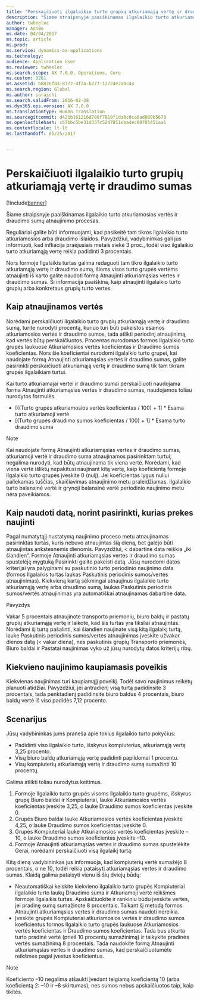 ```yaml
---
title: "Perskaičiuoti ilgalaikio turto grupių atkuriamąją vertę ir draudimo sumas"
description: "Šiame straipsnyje paaiškinamas ilgalaikio turto atkuriamosios vertės ir draudimo sumų atnaujinimo procesas."
author: twheeloc
manager: AnnBe
ms.date: 04/04/2017
ms.topic: article
ms.prod: 
ms.service: dynamics-ax-applications
ms.technology: 
audience: Application User
ms.reviewer: twheeloc
ms.search.scope: AX 7.0.0, Operations, Core
ms.custom: 3261
ms.assetid: b8876f83-8772-4f2a-b277-12724e2a0c44
ms.search.region: Global
ms.author: saraschi
ms.search.validFrom: 2016-02-28
ms.dyn365.ops.version: AX 7.0.0
ms.translationtype: Human Translation
ms.sourcegitcommit: d421b161216d700f7819f1da8c0ca8ad089b5670
ms.openlocfilehash: c67bbc5be31d337c5247851eba4ec00705451aa1
ms.contentlocale: lt-lt
ms.lasthandoff: 05/25/2017


---
```


# <a name="recalculate-replacement-costs-and-insured-values-for-fixed-asset-groups"></a>Perskaičiuoti ilgalaikio turto grupių atkuriamąją vertę ir draudimo sumas

[!include[banner](../includes/banner.md)]


Šiame straipsnyje paaiškinamas ilgalaikio turto atkuriamosios vertės ir draudimo sumų atnaujinimo procesas.

Reguliariai galite būti informuojami, kad pasikeitė tam tikros ilgalaikio turto atkuriamosios arba draudimo išlaidos. Pavyzdžiui, vadybininkas gali jus informuoti, kad infliacija praėjusiais metais siekė 3 proc., todėl viso ilgalaikio turto atkuriamąją vertę reikia padidinti 3 procentais. 

Nors formoje Ilgalaikis turtas galima redaguoti tam tikro ilgalaikio turto atkuriamąją vertę ir draudimo sumą, šioms visos turto grupės vertėms atnaujinti iš karto galite naudoti formą Atnaujinti atkuriamąsias vertes ir draudimo sumas. Ši informacija paaiškina, kaip atnaujinti ilgalaikio turto grupių arba konkretaus grupių turto vertes.

## <a name="how-values-are-updated"></a> Kaip atnaujinamos vertės
Norėdami perskaičiuoti ilgalaikio turto grupių atkuriamąją vertę ir draudimo sumą, turite nurodyti procentą, kuriuo turi būti pakeistos esamos atkuriamosios vertės ir draudimo sumos, tada atlikti periodinį atnaujinimą, kad vertės būtų perskaičiuotos. Procentas nurodomas formos Ilgalaikio turto grupės laukuose Atkuriamosios vertės koeficientas ir Draudimo sumos koeficientas. Nors šie koeficientai nurodomi ilgalaikio turto grupei, kai naudojate formą Atnaujinti atkuriamąsias vertes ir draudimo sumas, galite pasirinkti perskaičiuoti atkuriamąją vertę ir draudimo sumą tik tam tikram grupės ilgalaikiam turtui. 

Kai turto atkuriamajai vertei ir draudimo sumai perskaičiuoti naudojama forma Atnaujinti atkuriamąsias vertes ir draudimo sumas, naudojamos toliau nurodytos formulės.

-   \[((Turto grupės atkuriamosios vertės koeficientas / 100) + 1\] \* Esama turto atkuriamoji vertė
-   \[(Turto grupės draudimo sumos koeficientas / 100) + 1\] \* Esama turto draudimo suma

> [!NOTE] 
> Kai naudojate formą Atnaujinti atkuriamąsias vertes ir draudimo sumas, atkuriamoji vertė ir draudimo suma atnaujinamos pasirinktam turtui; negalima nurodyti, kad būtų atnaujinama tik viena vertė. Norėdami, kad viena vertė išliktų nepakitusi naujinant kitą vertę, kaip koeficientą formoje Ilgalaikio turto grupės įveskite 0 (nulį). Jei koeficientas lygus nuliui paliekamas tuščias, skaičiavimas atnaujinimo metu praleidžiamas. Ilgalaikio turto balansinė vertė ir grynoji balansinė vertė periodinio naujinimo metu nėra paveikiamos. 

## <a name="how-to-use-a-date-to-select-which-items-to-update"></a> Kaip naudoti datą, norint pasirinkti, kurias prekes naujinti
Pagal numatytąjį nustatymą naujinimo proceso metu atnaujinamas pasirinktas turtas, kuris nebuvo atnaujintas šią dieną, bet galėjo būti atnaujintas ankstesnėmis dienomis. Pavyzdžiui, &lt; dabartinė data reiškia „iki šiandien“. Formoje Atnaujinti atkuriamąsias vertes ir draudimo sumas spustelėję mygtuką Pasirinkti galite pakeisti datą. Jūsų nurodomi datos kriterijai yra palyginami su paskutinio turto periodinio naujinimo data (formos Ilgalaikis turtas laukas Paskutinis periodinis sumos/vertės atnaujinimas). Kiekvieną kartą sėkmingai atnaujinus ilgalaikio turto atkuriamąją vertę arba draudimo sumą, laukas Paskutinis periodinis sumos/vertės atnaujinimas yra automatiškai atnaujinamas dabartine data. 

Pavyzdys 

Vakar 5 procentais atnaujinote transporto priemonių, biuro baldų ir pastatų grupių atkuriamąją vertę ir laikote, kad šis turtas yra tiksliai atnaujintas. Norėdami šį turtą pašalinti, kai šiandien naujinate visą kitą ilgalaikį turtą, lauke Paskutinis periodinis sumos/vertės atnaujinimas įveskite užvakar dienos datą (&lt; vakar diena), nes paskutinis grupių Transporto priemonės, Biuro baldai ir Pastatai naujinimas vyko už jūsų nurodytų datos kriterijų ribų.

## <a name="cumulative-effect-of-each-update"></a> Kiekvieno naujinimo kaupiamasis poveikis
Kiekvienas naujinimas turi kaupiamąjį poveikį. Todėl savo naujinimus reikėtų planuoti atidžiai. Pavyzdžiui, jei antradienį visą turtą padidinsite 3 procentais, tada penktadienį padidinsite biuro baldus 4 procentais, biuro baldų vertė iš viso padidės 7,12 procento.

## <a name="scenario"></a>Scenarijus
Jūsų vadybininkas jums praneša apie tokius ilgalaikio turto pokyčius:
-   Padidinti viso ilgalaikio turto, išskyrus kompiuterius, atkuriamąją vertę 3,25 procento.
-   Visų biuro baldų atkuriamąją vertę padidinti papildomai 1 procentu.
-   Visų kompiuterių atkuriamąją vertę ir draudimo sumą sumažinti 10 procentų.

Galima atlikti toliau nurodytus keitimus.
1.  Formoje Ilgalaikio turto grupės visoms ilgalaikio turto grupėms, išskyrus grupę Biuro baldai ir Kompiuteriai, lauke Atkuriamosios vertės koeficientas įveskite 3,25, o lauke Draudimo sumos koeficientas įveskite 0.
2.  Grupės Biuro baldai lauke Atkuriamosios vertės koeficientas įveskite 4,25, o lauke Draudimo sumos koeficientas įveskite 0.
3.  Grupės Kompiuteriai lauke Atkuriamosios vertės koeficientas įveskite –10, o lauke Draudimo sumos koeficientas įveskite –10.
4.  Formoje Atnaujinti atkuriamąsias vertes ir draudimo sumas spustelėkite Gerai, norėdami perskaičiuoti visą ilgalaikį turtą.

Kitą dieną vadybininkas jus informuoja, kad kompiuterių vertė sumažėjo 8 procentais, o ne 10, todėl reikia pataisyti atkuriamąsias vertes ir draudimo sumas. Klaidą galima pataisyti vienu iš šių dviejų būdų:
-   Neautomatiškai keiskite kiekvieno ilgalaikio turto grupės Kompiuteriai ilgalaikio turto laukų Draudimo suma ir Atkuriamoji vertė reikšmes formoje Ilgalaikis turtas. Apskaičiuokite ir rankiniu būdu įveskite vertes, jei pradinę sumą sumažinote 8 procentais. Taikant šį metodą formos Atnaujinti atkuriamąsias vertes ir draudimo sumas naudoti nereikia.
-   Įveskite grupės Kompiuteriai atkuriamosios vertės ir draudimo sumos koeficientus formos Ilgalaikio turto grupės laukuose Atkuriamosios vertės koeficientas ir Draudimo sumos koeficientas. Tada bus atkurta turto pradinė vertė (prieš 10 procentų sumažinimą) ir taikykite pradinės vertės sumažinimą 8 procentais. Tada naudokite formą Atnaujinti atkuriamąsias vertes ir draudimo sumas, kad perskaičiuotumėte reikšmes pagal įvestus koeficientus.

> [!NOTE]  
> Koeficiento –10 negalima atšaukti įvedant teigiamą koeficientą 10 (arba koeficientą 2: –10 ir –8 skirtumas), nes sumos nebus apskaičiuotos taip, kaip tikitės. 






